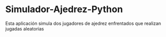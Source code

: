 # Simulador-Ajedrez-Python
Esta aplicación simula dos jugadores de ajedrez enfrentados que realizan jugadas aleatorias
